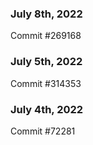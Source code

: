 ### July 8th, 2022

Commit #269168

### July 5th, 2022

Commit #314353


### July 4th, 2022

Commit #72281
